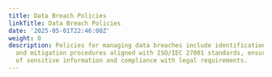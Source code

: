 ```yaml
---
title: Data Breach Policies
linkTitle: Data Breach Policies
date: '2025-05-01T22:46:00Z'
weight: 0
description: Policies for managing data breaches include identification, reporting,
  and mitigation procedures aligned with ISO/IEC 27001 standards, ensuring protection
  of sensitive information and compliance with legal requirements.
---
```



<!-- Unsupported block type: unsupported -->
